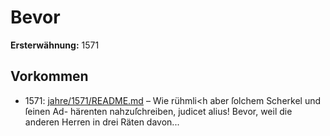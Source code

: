 # Bevor

**Ersterwähnung:** 1571

## Vorkommen
- 1571: [jahre/1571/README.md](../jahre/1571/README.md) – Wie rühmli<h aber ſolchem Scherkel und ſeinen Ad-
härenten nahzuſchreiben, judicet alius! Bevor, weil die
anderen Herren in drei Räten davon...
